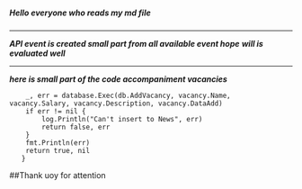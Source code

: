 ##### Hello everyone who reads my md file
***
***API event is created small part from all available event hope***
***will is evaluated well*** 
***
***here is small part of the code accompaniment vacancies***
```func AddVacancy(database *sql.DB, vacancy models.Vacancy) (ok bool, err error) {
   	_, err = database.Exec(db.AddVacancy, vacancy.Name, vacancy.Salary, vacancy.Description, vacancy.DataAdd)
   	if err != nil {
   		log.Println("Can't insert to News", err)
   		return false, err
   	}
   	fmt.Println(err)
   	return true, nil
   }
```
##Thank uoy for attention


